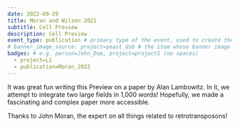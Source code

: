 ```yaml
---
date: 2022-09-29
title: Moran and Wilson 2021
subtitle: Cell Preview
description: Cell Preview
event_type: publication # primary type of the event, used to create the small, colored post callout
# banner_image_source: project=yeast_dsb # the item whose banner image will be adopted by this event
badges: # e.g. person=John_Doe, project=project1 (no spaces)
  - project=L1
  - publication=Moran_2022
---
```


It was great fun writing this Preview on a paper by Alan Lambowitz. In it,
we attempt to integrate two large fields in 1,000 words! Hopefully, 
we made a fascinating and complex paper more accessible.

Thanks to John Moran, the expert on all things related to retrotransposons!
